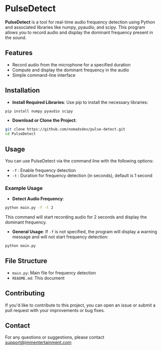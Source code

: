 # PulseDetect 
 
**PulseDetect** is a tool for real-time audio frequency detection using Python and associated libraries like numpy, pyaudio, and scipy. This program allows you to record audio and display the dominant frequency present in the sound. 
 
## Features 
- Record audio from the microphone for a specified duration 
- Compute and display the dominant frequency in the audio 
- Simple command-line interface 
 
## Installation 
- **Install Required Libraries**: Use pip to install the necessary libraries: 
```bash 
pip install numpy pyaudio scipy 
``` 
 
- **Download or Clone the Project**: 
```bash 
git clone https://github.com/nomadsdev/pulse-detect.git 
cd PulseDetect 
``` 
 
## Usage 
You can use PulseDetect via the command line with the following options: 
 
- `-f` : Enable frequency detection 
- `-t` : Duration for frequency detection (in seconds), default is 1 second 
 
### Example Usage
- **Detect Audio Frequency**: 
```bash 
python main.py -f -t 2 
``` 
This command will start recording audio for 2 seconds and display the dominant frequency. 
 
- **General Usage**: If `-f` is not specified, the program will display a warning message and will not start frequency detection: 
```bash 
python main.py 
``` 
 
## File Structure
- `main.py`: Main file for frequency detection 
- `README.md`: This document 
 
## Contributing
If you'd like to contribute to this project, you can open an issue or submit a pull request with your improvements or bug fixes. 
 
## Contact 
 
For any questions or suggestions, please contact support@jmmentertainment.com
